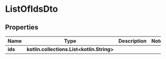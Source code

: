 
# ListOfIdsDto

## Properties
Name | Type | Description | Notes
------------ | ------------- | ------------- | -------------
**ids** | **kotlin.collections.List&lt;kotlin.String&gt;** |  |
